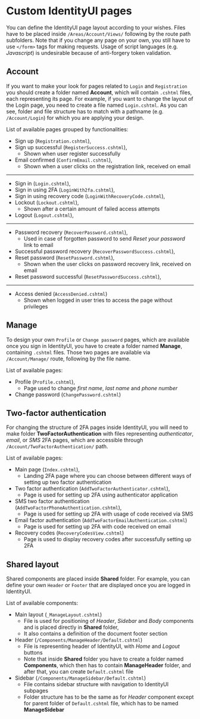 # Custom IdentityUI pages

You can define the IdentityUI page layout according to your wishes. Files have to be placed inside `/Areas/Account/Views/` following by the route path subfolders. Note that if you change any page on your own, you still have to use `</form>` tags for making requests. Usage of script languages (e.g. *Javascript*) is undesirable because of anti-forgery token validation.


## Account
If you want to make your look for pages related to `Login` and `Registration` you should create a folder named **Account**, which will contain `.cshtml` files, each representing its page. For example, if you want to change the layout of the Login page, you need to create a file named `Login.cshtml`. As you can see, folder and file structure has to match with a pathname (e.g. `/Account/Login`) for which you are applying your design.

List of available pages grouped by functionalities:

  * Sign up (`Registration.cshtml`),
  * Sign up successful (`RegisterSuccess.cshtml`),
    * Shown when user register successfully
  * Email confirmed (`ConfirmEmail.cshtml`),
    * Shown when a user clicks on the registration link, received on email
<hr>

  * Sign in (`Login.cshtml`),
  * Sign in using 2FA (`LoginWith2fa.cshtml`),
  * Sign in using recovery code (`LoginWithRecoveryCode.cshtml`),
  * Lockout (`Lockout.cshtml`),
    * Shown after a certain amount of failed access attempts
  * Logout (`Logout.cshtml`),
<hr>

  * Password recovery (`RecoverPassword.cshtml`),
    * Used in case of forgotten password to send *Reset your password* link to email
  * Successful password recovery (`RecoverPasswordSuccess.cshtml`),
  * Reset password (`ResetPassword.cshtml`),
    * Shown when the user clicks on password recovery link, received on email
  * Reset password successful (`ResetPasswordSuccess.cshtml`),
<hr>

  * Access denied (`AccessDenied.cshtml`)
    * Shown when logged in user tries to access the page without privileges


## Manage
To design your own `Profile` or `Change password` pages, which are available once you sign in IdentityUI, you have to create a folder named **Manage**, containing `.cshtml` files. Those two pages are available via `/Account/Manage/` route, following by the file name.

List of available pages:
  * Profile (`Profile.cshtml`),
    * Page used to change *first name*, *last name* and *phone number*
  * Change password (`ChangePassword.cshtml`)


## Two-factor authentication
For changing the structure of 2FA pages inside IdentityUI, you will need to make folder **TwoFactorAuthentication** with files representing *authenticator*, *email*, or *SMS* 2FA pages, which are accessible through `/Account/TwoFactorAuthentication/` path.

List of available pages:
  * Main page (`Index.cshtml`),
    * Landing 2FA page where you can choose between different ways of setting up two factor authentication
  * Two factor authentication (`AddTwoFactorAuthenticator.cshtml`),
    * Page is used for setting up 2FA using authenticator application
  * SMS two factor authentication (`AddTwoFactorPhoneAuthentication.cshtml`),
    * Page is used for setting up 2FA with usage of code received via SMS
  * Email factor authentication (`AddTwoFactorEmailAuthentication.cshtml`)
    * Page is used for setting up 2FA with code received on email
  * Recovery codes (`RecoveryCodesView.cshtml`)
    * Page is used to display recovery codes after successfully setting up 2FA


## Shared layout
Shared components are placed inside **Shared** folder. For example, you can define your own `Header` or `Footer` that are displayed once you are logged in IdentityUI.

List of available components:
  * Main layout (`_ManageLayout.cshtml`)
    * File is used for positioning of *Header*, *Sidebar* and *Body* components and is placed directly in **Shared** folder,
    * It also contains a definition of the document footer section
  * Header (`/Components/ManageHeader/Default.cshtml`)
    * File is representing header of IdentityUI, with *Home* and *Logout* buttons
    * Note that inside **Shared** folder you have to create a folder named **Components**, which then has to contain **ManageHeader** folder, and after that, you can create `Default.cshtml` file
  * Sidebar (`/Components/ManageSidebar/Default.cshtml`)
    * File contains sidebar structure with navigation to IdentityUI subpages
    * Folder structure has to be the same as for *Header* component except for parent folder of `Default.cshtml` file, which has to be named **ManageSidebar**